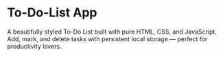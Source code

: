 # To-Do-List App
A beautifully styled To-Do List built with pure HTML, CSS, and JavaScript. Add, mark, and delete tasks with persistent local storage — perfect for productivity lovers.
